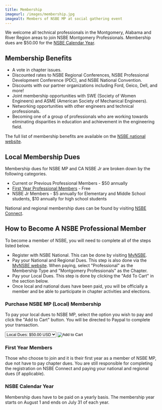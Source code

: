 ```yaml
---
title: Membership
imageurl: /images/membership.jpg
imagealt: Members of NSBE MP at social gathering event
---
```


We welcome all technical professionals in the Montgomery, Alabama and River Region areas to join 
NSBE Montgomery Professionals. Membership dues are $50.00 for the 
[NSBE Calendar Year](#nsbe-calendar-year).

## Membership Benefits

* A vote in chapter issues.
* Discounted rates to NSBE Regional Conferences, NSBE Professional Development Conference (PDC), 
and NSBE National Convention.
* Discounts with our partner organizations including Ford, Geico, Dell, and more!
* Joint membership opportunities with SWE (Society of Women Engineers) and ASME (American Society of 
Mechanical Engineers).
* Networking opportunities with other engineers and technical professionals.
* Becoming one of a group of professionals who are working towards eliminating disparities in education 
and achievement in the engineering field.

The full list of membership benefits are available on the 
<a href="https://www.nsbe.org/membership/professional-membership" target="_blank">NSBE national website</a>.

## Local Membership Dues

Membership dues for NSBE MP and CA NSBE Jr are broken down by the following categories. 

* Current or Previous Professional Members - $50 annually
* [First Year Professional Members](#first-year-members) - Free
* NSBE Jr Members - $5 annually for Elementary and Middle School students, $10 annually for high school students

National and regional membership dues can be found by visiting 
<a href="https://mynsbe.nsbe.org" target="_blank">NSBE Connect</a>.

## How to Become A NSBE Professional Member

To become a member of NSBE, you will need to complete all of the steps listed below.

* Register with NSBE National. This can be done by visiting 
<a href="https://mynsbe.nsbe.org" target="_blank">MyNSBE</a>.
* Pay your National and Regional Dues. This step is also done via the 
<a href="https://mynsbe.nsbe.org" target="_blank">MyNSBE website</a>. When paying,
select "Professional" as the Membership Type and "Montgomery Professionals" as the Chapter.
* Pay your Local Dues. This step is done by clicking the "Add To Cart" in the section below.
* Once local and national dues have been paid, you will be officially a member and be able to 
participate in chapter activities and elections.

### Purchase NSBE MP (Local) Membership

To pay your local dues to NSBE MP, select the option you wish to pay and click the "Add to Cart" button. 
You will be directed to Paypal to complete your transaction.

<form target="paypal" action="https://www.paypal.com/cgi-bin/webscr" method="post">
<input type="hidden" name="cmd" value="_s-xclick">
<input type="hidden" name="hosted_button_id" value="6TLMYDYRX27TS">
<input type="hidden" name="on0" value="Which Membership Would You Like">
<select name="os0">
<option value="Local Dues:">Local Dues: $50.00 USD</option>
</select>
<input type="hidden" name="currency_code" value="USD">
<input type="image" src="https://www.paypalobjects.com/en_US/i/btn/btn_cart_LG.gif" border="0" name="submit" alt="Add to Cart">
<img alt="" border="0" src="https://www.paypalobjects.com/en_US/i/scr/pixel.gif" width="1" height="1">
</form>
<p class="mb-2"></p>

### First Year Members

Those who choose to join and it is their first year as a member of NSBE MP, due not have to pay
chapter dues. You are still responsible for completing the registration on NSBE Connect and paying
your national and regional dues (if applicable).

### NSBE Calendar Year

Membership dues have to be paid on a yearly basis. The membership year starts on August 1
and ends on July 31 of each year.
